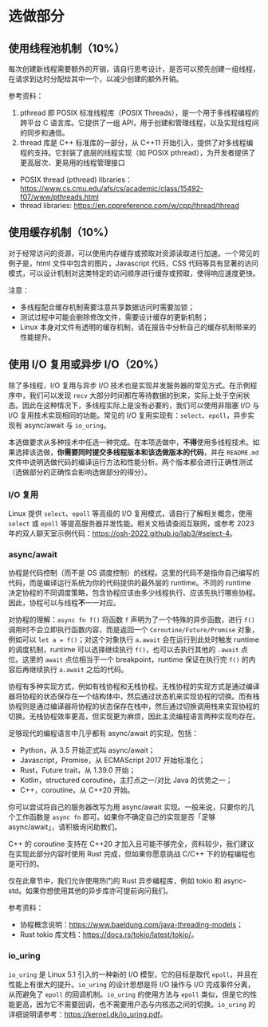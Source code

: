 # 选做部分

## 使用线程池机制（10%）

每次创建新线程需要额外的开销，请自行思考设计，是否可以预先创建一组线程，在请求到达时分配给其中一个，以减少创建的额外开销。

参考资料：
1. pthread 即 POSIX 标准线程库（POSIX Threads），是一个用于多线程编程的跨平台 C 语言库。它提供了一组 API，用于创建和管理线程，以及实现线程间的同步和通信。
2. thread 库是 C++ 标准库的一部分，从 C++11 开始引入，提供了对多线程编程的支持。它封装了底层的线程实现（如 POSIX pthread），为开发者提供了更高层次、更易用的线程管理接口
- POSIX thread (pthread) libraries：<https://www.cs.cmu.edu/afs/cs/academic/class/15492-f07/www/pthreads.html>
- thread libraries: <https://en.cppreference.com/w/cpp/thread/thread>

## 使用缓存机制（10%）

对于经常访问的资源，可以使用内存缓存或预取对资源读取进行加速。一个常见的例子是，html 文件中包含的图片，Javascript 代码，CSS 代码等具有显著的访问模式，可以设计机制对这类特定的访问顺序进行缓存或预取，使得响应速度更快。

注意：

- 多线程配合缓存机制需要注意共享数据访问时需要加锁；
- 测试过程中可能会删除修改文件，需要设计缓存的更新机制；
- Linux 本身对文件有透明的缓存机制，请在报告中分析自己的缓存机制带来的性能提升。

## 使用 I/O 复用或异步 I/O（20%）

除了多线程，I/O 复用与异步 I/O 技术也是实现并发服务器的常见方式。在示例程序中，我们可以发现 `recv` 大部分时间都在等待数据的到来，实际上处于空闲状态。因此在这种情况下，多线程实际上是没有必要的，我们可以使用非阻塞 I/O 与 I/O 复用技术实现相同的功能。常见的 I/O 复用实现有：`select`、`epoll`，异步实现有 async/await 与 `io_uring`。

本选做要求从多种技术中任选一种完成。在本项选做中，**不得**使用多线程技术。如果选择该选做，**你需要同时提交多线程版本和该选做版本的代码**，并在 `README.md` 文件中说明选做代码的编译运行方法和性能分析。两个版本都会进行正确性测试（选做部分的正确性会影响选做部分的得分）。

### I/O 复用

Linux 提供 `select`、`epoll` 等高级的 I/O 复用模式，请自行了解相关概念，使用 `select` 或 `epoll` 等提高服务器并发性能。相关文档请查阅互联网，或参考 2023 年的双人聊天室示例代码：<https://osh-2022.github.io/lab3/#select-4>。

### async/await

协程是代码控制（而不是 OS 调度控制）的线程。这里的代码不是指你自己编写的代码，而是编译运行系统为你的代码提供的最外层的 runtime。不同的 runtime 决定协程的不同调度策略，包含协程应该由多少线程执行、应该先执行哪些协程。因此，协程可以与线程**不**一一对应。

对协程的理解：`async fn f()` 将函数 `f` 声明为了一个特殊的异步函数，进行 `f()` 调用时不会立即执行函数内容，而是返回一个 `Coroutine/Future/Promise` 对象，例如可以 `let a = f()`；对这个对象执行 `a.await` 会在运行到此处时触发 runtime 的调度机制，runtime 可以选择继续执行 `f()`，也可以去执行其他的 `.await` 点位。这里的 `await` 点位相当于一个 breakpoint，runtime 保证在执行完 `f()` 的内容后再继续执行 `a.await` 之后的代码。

协程有多种实现方式，例如有栈协程和无栈协程。无栈协程的实现方式是通过编译器将协程的状态保存在一个结构体中，然后通过状态机来实现协程的切换。而有栈协程则是通过编译器将协程的状态保存在栈中，然后通过切换调用栈来实现协程的切换。无栈协程效率更高，但实现更为麻烦，因此主流编程语言两种实现均存在。

足够现代的编程语言中几乎都有 async/await 的实现，包括：

- Python，从 3.5 开始正式叫 async/await；
- Javascript，Promise，从 ECMAScript 2017 开始标准化；
- Rust，Future trait，从 1.39.0 开始；
- Kotlin，structured coroutine，主打点之一/对比 Java 的优势之一；
- C++，coroutine，从 C++20 开始。

你可以尝试将自己的服务器改写为用 async/await 实现。一般来说，只要你的几个工作函数是 `async fn` 即可。如果你不确定自己的实现是否「足够 async/await」，请积极询问助教们。

C++ 的 coroutine 支持在 C++20 才加入且可能不够完全，资料较少，我们建议在实现此部分内容时使用 Rust 完成，但如果你愿意挑战 C/C++ 下的协程编程也是可行的。

仅在此章节中，我们允许使用热门的 Rust 异步编程库，例如 tokio 和 async-std。如果你想使用其他的异步库亦可提前询问我们。

参考资料：

- 协程概念说明：<https://www.baeldung.com/java-threading-models>；
- Rust tokio 库文档：<https://docs.rs/tokio/latest/tokio/>。

### io_uring

`io_uring` 是 Linux 5.1 引入的一种新的 I/O 模型，它的目标是取代 `epoll`，并且在性能上有很大的提升。`io_uring` 的设计思想是将 I/O 操作与 I/O 完成事件分离，从而避免了 `epoll` 的回调机制。`io_uring` 的使用方法与 `epoll` 类似，但是它的性能更高，因为它不需要回调，也不需要用户态与内核态之间的切换。`io_uring` 的详细说明请参考：<https://kernel.dk/io_uring.pdf>。
